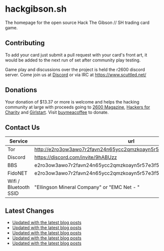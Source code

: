 # hackgibson.sh
The homepage for the open source Hack The Gibson // SH trading card game.


## Contributing

To add your card just submit a pull request with your card's front art, it would be added to the next run of set after community play testing.

Game play and discussions over the project is held the r2600 discord server. Come join us at [Discord](https://discord.com/invite/9hABUzz) or via IRC at https://www.scuttled.net/


## Donations

Your donation of $13.37 or more is welcome and helps the hacking community at large with proceeds going to [2600 Magazine](https://2600.com/), [Hackers for Charity](https://hackersforcharity.org) and [Girlstart](https://girlstart.org).  Visit [buymeacoffee](https://www.buymeacoffee.com/hackgibson.sh) to donate.


## Contact Us

Service | url
-|-
Tor | http://e2ro3ow3awo7r2favn24n65ycc2qmzkoayn5r57e3f56nvjwdcgg32ad.onion
Discord | https://discord.com/invite/9hABUzz
BBS | e2ro3ow3awo7r2favn24n65ycc2qmzkoayn5r57e3f56nvjwdcgg32ad.onion:23
FidoNET | e2ro3ow3awo7r2favn24n65ycc2qmzkoayn5r57e3f56nvjwdcgg32ad.onion:24554
Wifi / Bluetooth SSID | "Ellingson Mineral Company" or "EMC Net - <fidonet address>"

## Latest Changes
<!-- BLOG-POST-LIST:START -->
- [Updated with the latest blog posts](https://github.com/DFW2600/hackgibson.sh/commit/5a356c58e9562877251c2e44f0b76a5051a8c080)
- [Updated with the latest blog posts](https://github.com/DFW2600/hackgibson.sh/commit/2fd0bc126284ac8bb6e6bd6f92a6fe9a91b61507)
- [Updated with the latest blog posts](https://github.com/DFW2600/hackgibson.sh/commit/0c682ed65162e63593c6c36f2ff08a831bc1fe8a)
- [Updated with the latest blog posts](https://github.com/DFW2600/hackgibson.sh/commit/0cf9de20e9e4dd6b37ca1dcfd86b70cb7060ee8e)
- [Updated with the latest blog posts](https://github.com/DFW2600/hackgibson.sh/commit/221a0525a14f5b9cb716f9b83244615ced5050fb)
<!-- BLOG-POST-LIST:END -->
